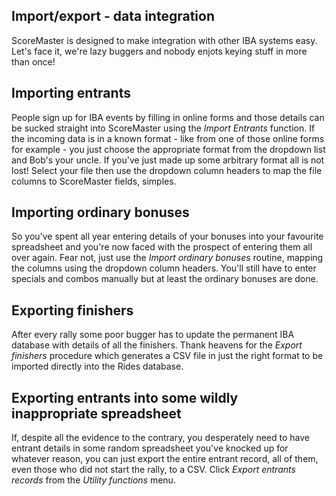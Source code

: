 ## Import/export - data integration

ScoreMaster is designed to make integration with other IBA systems easy. Let's face it, we're lazy buggers and nobody enjots keying stuff in more than once!

## Importing entrants

People sign up for IBA events by filling in online forms and those details can be sucked straight into ScoreMaster using the *Import Entrants* function. If the incoming data is in a known format - like from one of those online forms for example - you just choose the appropriate format from the dropdown list and Bob's your uncle. If you've just made up some arbitrary format all is not lost! Select your file then use the dropdown column headers to map the file columns to ScoreMaster fields, simples.

## Importing ordinary bonuses

So you've spent all year entering details of your bonuses into your favourite spreadsheet and you're now faced with the prospect of entering them all over again. Fear not, just use the *Import ordinary bonuses* routine, mapping the columns using the dropdown column headers. You'll still have to enter specials and combos manually but at least the ordinary bonuses are done.

## Exporting finishers

After every rally some poor bugger has to update the permanent IBA database with details of all the finishers. Thank heavens for the *Export finishers* procedure which generates a CSV file in just the right format to be imported directly into the Rides database.

## Exporting entrants into some wildly inappropriate spreadsheet

If, despite all the evidence to the contrary, you desperately need to have entrant details in some random spreadsheet you've knocked up for whatever reason, you can just export the entire entrant record, all of them, even those who did not start the rally, to a CSV. Click *Export entrants records* from the *Utility functions* menu.